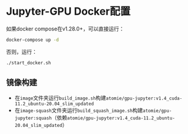 # Jupyter-GPU Docker配置

如果docker compose在v1.28.0+，可以直接运行：

```sh
docker-compose up -d
```

否则，运行：

```sh
./start_docker.sh
```



## 镜像构建

- 在`image`文件夹运行`build_image.sh`构建`atomie/gpu-jupyter:v1.4_cuda-11.2_ubuntu-20.04_slim_updated`
- 在`image-squash`文件夹运行`build_squash_image.sh`构建`atomie/gpu-jupyter:squash`（依赖`atomie/gpu-jupyter:v1.4_cuda-11.2_ubuntu-20.04_slim_updated`）

